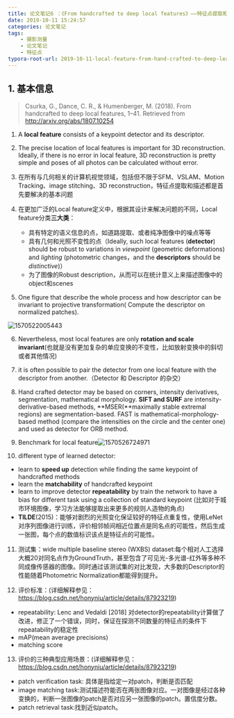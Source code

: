 ```yaml
---
title: 论文笔记6 ：《From handcrafted to deep local features》——特征点提取和描述的综述性文章
date: 2019-10-11 15:24:57
categories: 论文笔记
tags:
	- 摄影测量
	- 论文笔记
	- 特征点
typora-root-url: 2019-10-11-local-feature-from-hand-crafted-to-deep-learning
---
```


## 1. 基本信息

> Csurka, G., Dance, C. R., & Humenberger, M. (2018). From handcrafted to deep local features, 1–41. Retrieved from http://arxiv.org/abs/1807.10254

1. A **local feature** consists of a keypoint detector and its descriptor.

2. The precise location of local features is important for 3D reconstruction. Ideally, if there is no error in local feature, 3D reconstruction is pretty simple and poses of all photos can be calculated without error.

3. 在所有与几何相关的计算机视觉领域，包括但不限于SFM、VSLAM、Motion Tracking、image stitching、3D reconstruction，特征点提取和描述都是首先要解决的基本问题

   <!-- more -->

4. 在更加广泛的Local feature定义中，根据其设计来解决问题的不同，Local feature分类**三大类**：

   - 具有特定的语义信息的点，如道路提取、或者纯净图像中的噪点等等
   - 具有几何和光照不变性的点（Ideally, such local features (**detector**) should be robust to variations in *viewpoint* (geometric deformations) and *lighting* (photometric changes，and the **descriptors** should be *distinctive*)）
   - 为了图像的Robust description，从而可以在统计意义上来描述图像中的object和scenes

5. One figure that describe the whole process and how descriptor can be invariant to projective transformation( Compute the descriptor on normalized patches).

![1570522005443](1570522005443.png)

6. Nevertheless, most local features are only **rotation and scale invariant**(也就是没有更加复杂的单应变换的不变性，比如放射变换中的斜切或者其他情况)

7. it is often possible to pair the detector from one local feature with the descriptor from another.（Detector 和 Descriptor 的杂交）

8. Hand crafted detector may be based on corners, intensity derivatives, segmentation, mathematical morphology. **SIFT and SURF** are intensity-derivative-based methods, **MSER(**maximally stable extremal regions) are segmentation-based. FAST is mathematical-morphology-based method (compare the intensities on the circle and the center one) and used as detector for ORB method.

9. Benchmark for local feature![1570526724971](1570526724971.png)

10. different type of learned detector:

- learn to **speed up** detection while finding the same keypoint of handcrafted methods
- learn the **matchability** of handcrafted keypoint
- learn to improve detector **repeatability** by train the network to have a bias for different task using a collection of standard keypoint (比如对于城市环境图像，学习方法能够提取出来更多的规则人造物的角点)
- **TILDE**(2015)：能够对剧烈的光照变化保证较好的特征点重复性，使用LeNet对序列图像进行训练，评价相邻帧间相近位置点是同名点的可能性，然后生成一张图，每个点的数值标识该点是特征点的可能性。

11. 测试集：wide multiple baseline stereo (WXBS) dataset:每个相对人工选择大概20对同名点作为GroundTruth，甚至包含了可见光-多光谱-红外等多种不同成像传感器的图像。同时通过该测试集的对比发现，大多数的Descriptor的性能随着Photometric Normalization都能得到提升。

12. 评价标准：(详细解释参见：https://blog.csdn.net/honyniu/article/details/87923219)

- repeatability: Lenc and Vedaldi [2018] 对detector的repeatability计算做了改进，修正了一个错误，同时，保证在探测不同数量的特征点的条件下repeatability的稳定性
- mAP(mean average precisions)
- matching score

13. 评价的三种典型应用场景：(详细解释参见：https://blog.csdn.net/honyniu/article/details/87923219)

- patch verification task: 具体是指给定一对patch，判断是否匹配
- image matching task:测试描述符能否在两张图像对应。一对图像是经过各种变换的，判断一张图像的patch是否对应另一张图像的patch。置信度分数。
- patch retrieval task:找到近似patch。